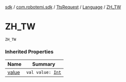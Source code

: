 [sdk](../../../index.md) / [com.robotemi.sdk](../../index.md) / [TtsRequest](../index.md) / [Language](index.md) / [ZH_TW](./-z-h_-t-w.md)

# ZH_TW

`ZH_TW`

### Inherited Properties

| Name | Summary |
|---|---|
| [value](value.md) | `val value: `[`Int`](https://kotlinlang.org/api/latest/jvm/stdlib/kotlin/-int/index.html) |
